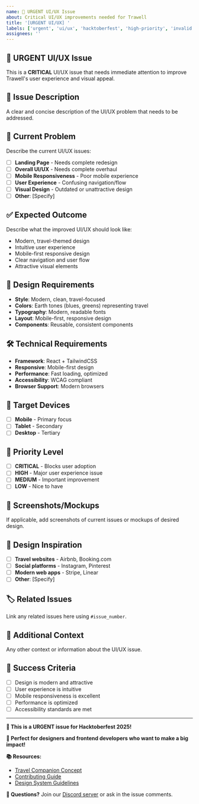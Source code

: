 ```yaml
---
name: 🚨 URGENT UI/UX Issue
about: Critical UI/UX improvements needed for Trawell
title: '[URGENT UI/UX] '
labels: ['urgent', 'ui/ux', 'hacktoberfest', 'high-priority', 'invalid', 'spam']
assignees: ''
---
```


## 🚨 **URGENT UI/UX Issue**

This is a **CRITICAL** UI/UX issue that needs immediate attention to improve Trawell's user experience and visual appeal.

## 📝 **Issue Description**
A clear and concise description of the UI/UX problem that needs to be addressed.

## 🎯 **Current Problem**
Describe the current UI/UX issues:
- [ ] **Landing Page** - Needs complete redesign
- [ ] **Overall UI/UX** - Needs complete overhaul
- [ ] **Mobile Responsiveness** - Poor mobile experience
- [ ] **User Experience** - Confusing navigation/flow
- [ ] **Visual Design** - Outdated or unattractive design
- [ ] **Other**: [Specify]

## ✅ **Expected Outcome**
Describe what the improved UI/UX should look like:
- Modern, travel-themed design
- Intuitive user experience
- Mobile-first responsive design
- Clear navigation and user flow
- Attractive visual elements

## 🎨 **Design Requirements**
- **Style**: Modern, clean, travel-focused
- **Colors**: Earth tones (blues, greens) representing travel
- **Typography**: Modern, readable fonts
- **Layout**: Mobile-first, responsive design
- **Components**: Reusable, consistent components

## 🛠️ **Technical Requirements**
- **Framework**: React + TailwindCSS
- **Responsive**: Mobile-first design
- **Performance**: Fast loading, optimized
- **Accessibility**: WCAG compliant
- **Browser Support**: Modern browsers

## 📱 **Target Devices**
- [ ] **Mobile** - Primary focus
- [ ] **Tablet** - Secondary
- [ ] **Desktop** - Tertiary

## 🎯 **Priority Level**
- [ ] **CRITICAL** - Blocks user adoption
- [ ] **HIGH** - Major user experience issue
- [ ] **MEDIUM** - Important improvement
- [ ] **LOW** - Nice to have

## 📸 **Screenshots/Mockups**
If applicable, add screenshots of current issues or mockups of desired design.

## 🎨 **Design Inspiration**
- [ ] **Travel websites** - Airbnb, Booking.com
- [ ] **Social platforms** - Instagram, Pinterest
- [ ] **Modern web apps** - Stripe, Linear
- [ ] **Other**: [Specify]

## 🏷️ **Related Issues**
Link any related issues here using `#issue_number`.

## 📝 **Additional Context**
Any other context or information about the UI/UX issue.

## 🎯 **Success Criteria**
- [ ] Design is modern and attractive
- [ ] User experience is intuitive
- [ ] Mobile responsiveness is excellent
- [ ] Performance is optimized
- [ ] Accessibility standards are met

---

**🚨 This is a URGENT issue for Hacktoberfest 2025!**

**🎨 Perfect for designers and frontend developers who want to make a big impact!**

**📚 Resources:**
- [Travel Companion Concept](TRAVEL_COMPANION_CONCEPT.md)
- [Contributing Guide](CONTRIBUTING.md)
- [Design System Guidelines](README.md)

**💬 Questions?** Join our [Discord server](https://discord.gg/trawell) or ask in the issue comments.


